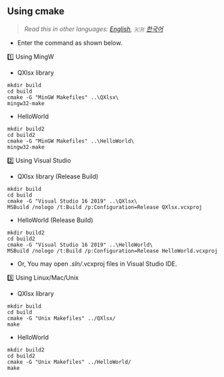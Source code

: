 ## Using cmake 

> *Read this in other languages: [English](HowToSetProject-cmake.md), :kr: [한국어](HowToSetProject-cmake.ko.md)*

- Enter the command as shown below.

:one: Using MingW

- QXlsx library

```
mkdir build
cd build
cmake -G "MinGW Makefiles" ..\QXlsx\
mingw32-make
```

- HelloWorld

```
mkdir build2
cd build2
cmake -G "MinGW Makefiles" ..\HelloWorld\
mingw32-make
```

:two: Using Visual Studio

- QXlsx library (Release Build)

```
mkdir build
cd build
cmake -G "Visual Studio 16 2019" ..\QXlsx\
MSBuild /nologo /t:Build /p:Configuration=Release QXlsx.vcxproj
```

- HelloWorld (Release Build)

```
mkdir build2
cd build2
cmake -G "Visual Studio 16 2019" ..\HelloWorld\
MSBuild /nologo /t:Build /p:Configuration=Release HelloWorld.vcxproj 
```

- Or, You may open *.sln/*.vcxproj files in Visual Studio IDE.

:three: Using Linux/Mac/Unix

- QXlsx library

```
mkdir build
cd build
cmake -G "Unix Makefiles" ../QXlsx/
make
```

- HelloWorld

```
mkdir build2
cd build2
cmake -G "Unix Makefiles" ../HelloWorld/
make
```


